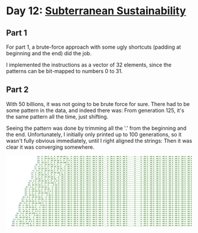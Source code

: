 # Day 12: [Subterranean Sustainability](https://adventofcode.com/2018/day/12)

## Part 1

For part 1, a brute-force approach with some ugly shortcuts (padding at beginning and the end) did the job.

I implemented the instructions as a vector of 32 elements, since the patterns can be bit-mapped to numbers 0 to 31.

## Part 2

With 50 billions, it was not going to be brute force for sure. There had to be some pattern in the data, and indeed there was: From generation 125, it's the same pattern all the time, just shifting.

Seeing the pattern was done by trimming all the '.' from the beginning and the end. Unfortunately, I initially only printed up to 100 generations, so it wasn't fully obvious immediately, until I right aligned the strings: Then it was clear it was converging somewhere.

![Day 12 patterns](./resources/patterns.png)
